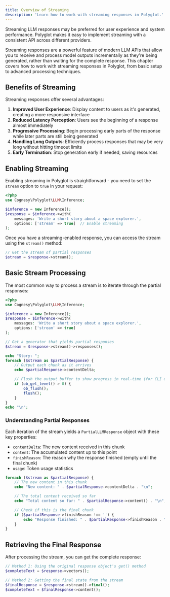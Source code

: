 ```yaml
---
title: Overview of Streaming
description: 'Learn how to work with streaming responses in Polyglot.'
---
```


Streaming LLM responses may be preferred for user experience and system performance. Polyglot makes it easy to implement streaming with a consistent API across different providers.

Streaming responses are a powerful feature of modern LLM APIs that allow you to receive and process model outputs incrementally as they're being generated, rather than waiting for the complete response. This chapter covers how to work with streaming responses in Polyglot, from basic setup to advanced processing techniques.


## Benefits of Streaming

Streaming responses offer several advantages:

1. **Improved User Experience**: Display content to users as it's generated, creating a more responsive interface
2. **Reduced Latency Perception**: Users see the beginning of a response almost immediately
3. **Progressive Processing**: Begin processing early parts of the response while later parts are still being generated
4. **Handling Long Outputs**: Efficiently process responses that may be very long without hitting timeout limits
5. **Early Termination**: Stop generation early if needed, saving resources


## Enabling Streaming

Enabling streaming in Polyglot is straightforward - you need to set the `stream` option to `true` in your request:

```php
<?php
use Cognesy\Polyglot\LLM\Inference;

$inference = new Inference();
$response = $inference->with(
    messages: 'Write a short story about a space explorer.',
    options: ['stream' => true]  // Enable streaming
);
```

Once you have a streaming-enabled response, you can access the stream using the `stream()` method:

```php
// Get the stream of partial responses
$stream = $response->stream();
```


## Basic Stream Processing

The most common way to process a stream is to iterate through the partial responses:

```php
<?php
use Cognesy\Polyglot\LLM\Inference;

$inference = new Inference();
$response = $inference->with(
    messages: 'Write a short story about a space explorer.',
    options: ['stream' => true]
);

// Get a generator that yields partial responses
$stream = $response->stream()->responses();

echo "Story: ";
foreach ($stream as $partialResponse) {
    // Output each chunk as it arrives
    echo $partialResponse->contentDelta;

    // Flush the output buffer to show progress in real-time (for CLI or streaming HTTP responses)
    if (ob_get_level() > 0) {
        ob_flush();
        flush();
    }
}
echo "\n";
```

### Understanding Partial Responses

Each iteration of the stream yields a `PartialLLMResponse` object with these key properties:

- `contentDelta`: The new content received in this chunk
- `content`: The accumulated content up to this point
- `finishReason`: The reason why the response finished (empty until the final chunk)
- `usage`: Token usage statistics

```php
foreach ($stream as $partialResponse) {
    // The new content in this chunk
    echo "New content: " . $partialResponse->contentDelta . "\n";

    // The total content received so far
    echo "Total content so far: " . $partialResponse->content() . "\n";

    // Check if this is the final chunk
    if ($partialResponse->finishReason !== '') {
        echo "Response finished: " . $partialResponse->finishReason . "\n";
    }
}
```

## Retrieving the Final Response

After processing the stream, you can get the complete response:

```php
// Method 1: Using the original response object's get() method
$completeText = $response->vectors();

// Method 2: Getting the final state from the stream
$finalResponse = $response->stream()->final();
$completeText = $finalResponse->content();
```


